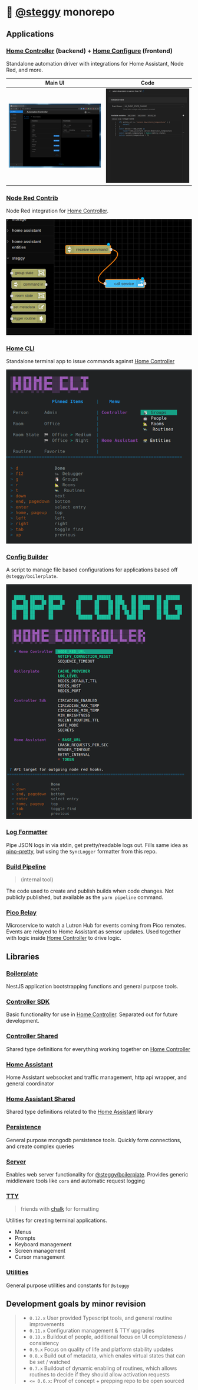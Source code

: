 # 🦕 [@steggy](https://github.com/ccontour/steggy) monorepo

## Applications

### [Home Controller](apps/home-controller) (backend) + [Home Configure](apps/home-configure) (frontend)

Standalone automation driver with integrations for Home Assistant, Node Red, and more.

| Main UI | Code |
| --- | --- |
| ![example](./apps/home-configure/docs/images/main.png) | ![example](./apps/home-controller/docs/images/secondary.png) |

### [Node Red Contrib](libs/node-red-contrib-steggy)

<!-- 🙊 shh, it's an app in disguise. 🙊 -->

Node Red integration for [Home Controller](apps/home-controller).

![example](./libs/node-red-contrib-steggy/docs/main.png)

### [Home CLI](apps/home-cli)

Standalone terminal app to issue commands against [Home Controller](apps/home-controller)

![example](./apps/home-cli/docs/images/example.png)

### [Config Builder](apps/config-builder)

A script to manage file based configurations for applications based off `@steggy/boilerplate`.

![example](./apps/config-builder/docs/example.png)

### [Log Formatter](apps/log-formatter)

Pipe JSON logs in via stdin, get pretty/readable logs out.
Fills same idea as [pino-pretty](https://www.npmjs.com/package/pino-pretty), but using the `SyncLogger` formatter from this repo.

### [Build Pipeline](apps/build-pipeline)

> (internal tool)

The code used to create and publish builds when code changes.
Not publicly published, but available as the `yarn pipeline` command.

### [Pico Relay](apps/pico-relay)

Microservice to watch a Lutron Hub for events coming from Pico remotes.
Events are relayed to Home Assistant as sensor updates.
Used together with logic inside [Home Controller](apps/home-controller) to drive logic.

## Libraries

### [Boilerplate](libs/boilerplate)

NestJS application bootstrapping functions and general purpose tools.

### [Controller SDK](libs/controller-sdk)

Basic functionality for use in [Home Controller](apps/home-controller).
Separated out for future development.

### [Controller Shared](libs/controller-shared)

Shared type definitions for everything working together on [Home Controller](apps/home-controller)

### [Home Assistant](libs/home-assistant)

Home Assistant websocket and traffic management, http api wrapper, and general coordinator

### [Home Assistant Shared](libs/home-assistant-shared)

Shared type definitions related to the [Home Assistant](libs/home-assistant) library

### [Persistence](libs/persistence)

General purpose mongodb persistence tools.
Quickly form connections, and create complex queries

### [Server](libs/server)

Enables web server functionality for [@steggy/boilerplate](libs/boilerplate).
Provides generic middleware tools like `cors` and automatic request logging

### [TTY](libs/tty)

> friends with [chalk](https://www.npmjs.com/package/chalk) for formatting

Utilities for creating terminal applications.

- Menus
- Prompts
- Keyboard management
- Screen management
- Cursor management

### [Utilities](libs/utilities)

General purpose utilities and constants for `@steggy`

## Development goals by minor revision

> - `0.12.x` User provided Typescript tools, and general routine improvements
> - `0.11.x` Configuration management & TTY upgrades
> - `0.10.x` Buildout of people, additional focus on UI completeness / consistency
> - `0.9.x` Focus on quality of life and platform stability updates
> - `0.8.x` Build out of metadata, which enales virtual states that can be set / watched
> - `0.7.x` Buildout of dynamic enabling of routines, which allows routines to decide if they should allow activation requests
> - `<= 0.6.x`: Proof of concept + prepping repo to be open sourced

<!-- - [MQTT](libs/mqtt) -->
